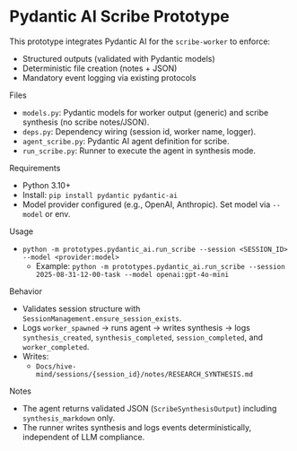 Pydantic AI Scribe Prototype
============================

This prototype integrates Pydantic AI for the `scribe-worker` to enforce:
- Structured outputs (validated with Pydantic models)
- Deterministic file creation (notes + JSON)
- Mandatory event logging via existing protocols

Files
- `models.py`: Pydantic models for worker output (generic) and scribe synthesis (no scribe notes/JSON).
- `deps.py`: Dependency wiring (session id, worker name, logger).
- `agent_scribe.py`: Pydantic AI agent definition for scribe.
- `run_scribe.py`: Runner to execute the agent in synthesis mode.

Requirements
- Python 3.10+
- Install: `pip install pydantic pydantic-ai`
- Model provider configured (e.g., OpenAI, Anthropic). Set model via `--model` or env.

Usage
- `python -m prototypes.pydantic_ai.run_scribe --session <SESSION_ID> --model <provider:model>`
  - Example: `python -m prototypes.pydantic_ai.run_scribe --session 2025-08-31-12-00-task --model openai:gpt-4o-mini`

Behavior
- Validates session structure with `SessionManagement.ensure_session_exists`.
- Logs `worker_spawned` → runs agent → writes synthesis → logs `synthesis_created`, `synthesis_completed`, `session_completed`, and `worker_completed`.
- Writes:
  - `Docs/hive-mind/sessions/{session_id}/notes/RESEARCH_SYNTHESIS.md`

Notes
- The agent returns validated JSON (`ScribeSynthesisOutput`) including `synthesis_markdown` only.
- The runner writes synthesis and logs events deterministically, independent of LLM compliance.
